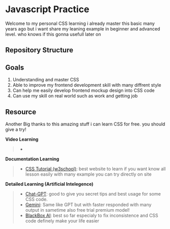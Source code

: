 
# Javascript Practice
Welcome to my personal CSS learning i already master this basic many years ago but i want share my leaning example in beginner and advanced level. who knows if this gonna usefull later on 

## Repository Structure

## Goals
 1. Understanding and master CSS
 2. Able to improve my frontend development skill with many diffrent style
 3. Can help me easily develop frontend mockup design into CSS code 
 4. Can use my skill on real world such as work and getting job

##  Resource
Another Big thanks to this amazing stuff i can learn CSS for free. you should give a try!

**Video Learning**
> - 


**Documentation Learning**
> - [CSS Tutorial (w3school)](https://www.w3schools.com/CSS/): best website to learn if you want know all lesson easily with many example you can try directly on site


**Detailed Learning (Artificial Intelegence)**
> - [Chat-GPT](https://chatgpt.com/): good to give you secret tips and best usage for some CSS code.
> - [Gemini](https://gemini.google.com/): Same like GPT but with faster responded with many output in sametime also free trial premium model!
> - [BlackBox AI](https://blackboxai.com/): best so far especialy to fix inconsistence and CSS code definely make your life easier
